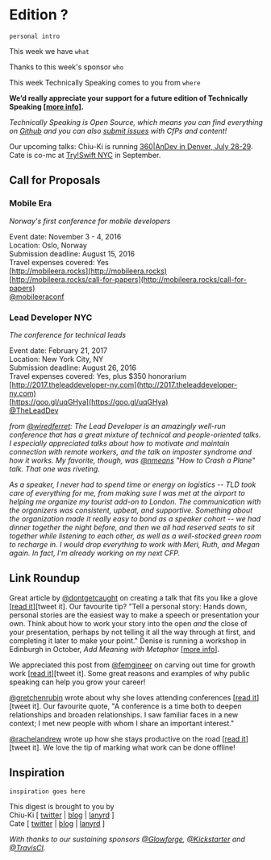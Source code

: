 # Edition ?

`personal intro`

This week we have `what`

Thanks to this week's sponsor `who`

This week Technically Speaking comes to you from `where` 

**We’d really appreciate your support for a future edition of Technically Speaking [[more info](http://www.techspeak.email/sponsorship/)].**  

*Technically Speaking is Open Source, which means you can find everything on [Github](https://github.com/catehstn/technically-speaking/) and you can also [submit issues](https://github.com/catehstn/technically-speaking/issues/new) with CfPs and content!*  

Our upcoming talks: Chiu-Ki is running [360|AnDev in Denver, July 28-29](http://360andev.com/). Cate is co-mc at [Try!Swift NYC](http://www.tryswiftnyc.com/) in September.

## Call for Proposals

### Mobile Era
*Norway's first conference for mobile developers* 
 
Event date: November 3 - 4, 2016  
Location: Oslo, Norway  
Submission deadline: August 15, 2016  
Travel expenses covered: Yes  
[http://mobileera.rocks](http://mobileera.rocks)  
[http://mobileera.rocks/call-for-papers](http://mobileera.rocks/call-for-papers)  
[@mobileeraconf](https://twitter.com/mobileeraconf)


### Lead Developer NYC
*The conference for technical leads* 
 
Event date: February 21, 2017  
Location: New York City, NY  
Submission deadline: August 26, 2016  
Travel expenses covered: Yes, plus $350 honorarium  
[http://2017.theleaddeveloper-ny.com](http://2017.theleaddeveloper-ny.com)  
[https://goo.gl/uqGHya](https://goo.gl/uqGHya)  
[@TheLeadDev](https://twitter.com/TheLeadDev)  

*from [@wiredferret](https://twitter.com/wiredferret): The Lead Developer is an amazingly well-run conference that has a great mixture of technical and people-oriented talks. I especially appreciated talks about how to motivate and maintain connection with remote workers, and the talk on imposter syndrome and how it works. My favorite, though, was [@nmeans](https://twitter.com/nmeans) "How to Crash a Plane" talk. That one was riveting.*

*As a speaker, I never had to spend time or energy on logistics -- TLD took care of everything for me, from making sure I was met at the airport to helping me organize my tourist add-on to London. The communication with the organizers was consistent, upbeat, and supportive. Something about the organization made it really easy to bond as a speaker cohort -- we had dinner together the night before, and then we all had reserved seats to sit together while listening to each other, as well as a well-stocked green room to recharge in. I would drop everything to work with Meri, Ruth, and Megan again. In fact, I'm already working on my next CFP.*


## Link Roundup

Great article by [@dontgetcaught](http://twitter.com/dontgetcaught) on creating a talk that fits you like a glove [[read it](http://eloquentwoman.blogspot.com.co/2016/06/your-signature-talk-create-talk-or.html)][tweet it]. Our favourite tip? "Tell a personal story: Hands down, personal stories are the easiest way to make a speech or presentation your own. Think about how to work your story into the open *and* the close of your presentation, perhaps by not telling it all the way through at first, and completing it later to make your point." Denise is running a workshop in Edinburgh in October, *Add Meaning with Metaphor* [[more info](http://www.europeanspeechwriters.org/wp-content/uploads/2015/12/DeniseTraining.pdf)].

We appreciated this post from [@femgineer](http://twitter.com/femgineer) on carving out time for growth work [[read it](http://femgineer.com/2016/07/growth-work-really-looks-like/)][tweet it]. Some great reasons and examples of why public speaking can help you grow your career!

[@gretchenrubin](http://twitter.com/gretchenrubin) wrote about why she loves attending conferences [[read it](http://gretchenrubin.com/happiness_project/2016/07/podcast-conference-award/)][tweet it]. Our favourite quote, "A conference is a time both to deepen relationships and broaden relationships. I saw familiar faces in a new context; I met new people with whom I share an important interest."

[@rachelandrew](http://twitter.com/rachelandrew) wrote up how she stays productive on the road [[read it](http://alistapart.com/article/the-itinerant-geek)][tweet it]. We love the tip of marking what work can be done offline!

## Inspiration

`inspiration goes here`  
  
  
This digest is brought to you by  
Chiu-Ki [ [twitter](https://twitter.com/chiuki) | [blog](http://blog.sqisland.com/) | [lanyrd](http://lanyrd.com/profile/chiuki/) ]  
Cate [ [twitter](https://twitter.com/catehstn) | [blog](http://www.catehuston.com/blog/) | [lanyrd](http://lanyrd.com/profile/catehstn/) ]

*With thanks to our sustaining sponsors [@Glowforge](http://twitter.com/glowforge), [@Kickstarter](http://twitter.com/kickstarter) and [@TravisCI](http://twitter.com/travisci).*
